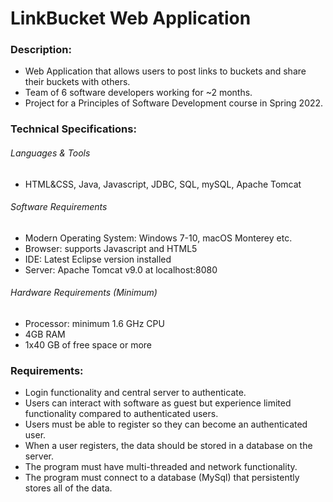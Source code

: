 # LinkBucket Web Application

### Description:
- Web Application that allows users to post links to buckets and share their buckets with others.
- Team of 6 software developers working for ~2 months.
- Project for a Principles of Software Development course in Spring 2022.

### Technical Specifications:
###### Languages & Tools
- HTML&CSS, Java, Javascript, JDBC, SQL, mySQL, Apache Tomcat

###### Software Requirements
- Modern Operating System: Windows 7-10, macOS Monterey etc.
- Browser: supports Javascript and HTML5
- IDE: Latest Eclipse version installed
- Server: Apache Tomcat v9.0 at localhost:8080

###### Hardware Requirements (Minimum)
- Processor: minimum 1.6 GHz CPU
- 4GB RAM
- 1x40 GB of free space or more

### Requirements:
- Login functionality and central server to authenticate.
- Users can interact with software as guest but experience limited functionality compared to authenticated users.
- Users must be able to register so they can become an authenticated user.
- When a user registers, the data should be stored in a database on the server.
- The program must have multi-threaded and network functionality.
- The program must connect to a database (MySql) that persistently stores all of the data.


